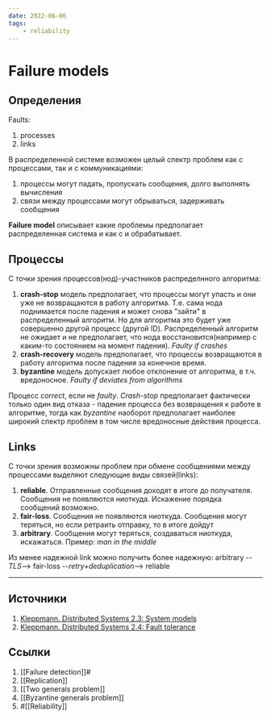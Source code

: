 ```yaml
---
date: 2022-06-06
tags:
    - reliability
---
```

# Failure models

## Определения

Faults:

1. processes
1. links

В распределенной системе возможен целый спектр проблем как с процессами, так и с коммуникациями:

1. процессы могут падать, пропускать сообщения, долго выполнять вычисления
1. связи между процессами могут обрываться, задерживать сообщения

**Failure model** описывает какие проблемы предполагает распределенная система и как с и обрабатывает.

## Процессы

С точки зрения процессов(нод)-участников распределнного алгоритма:

1. **crash-stop** модель предполагает, что процессы могут упасть и они уже не возвращаются в работу алгоритма. Т.е. сама нода поднимается после падения и может снова "зайти" в распределенный алгоритм. Но для алгоритма это будет уже совершенно другой процесс (другой ID). Распределенный алгоритм не ожидает и не предполагает, что нода восстановится(например с каким-то состоянием на момент падения). *Faulty if crashes*
1. **crash-recovery** модель предполагает, что процессы возвращаются в работу алгоритма после падения за конечное время.
1. **byzantine** модель допускает любое отклонение от алгоритма, в т.ч. вредоносное. *Faulty if deviates from algorithms*

Процесс *correct*, если не *faulty*. *Crash-stop* предполагает фактически только один вид отказа - падение процесса без возвращения к работе в алгоритме, тогда как *byzantine* наоборот предполагает наиболее широкий спектр проблем в том числе вредоносные действия процесса.

## Links

С точки зрения возможны проблем при обмене сообщениями между процессами выделяют следующие виды связей(links):

1. **reliable**. Отправленные сообщения доходят в итоге до получателя. Сообщения не появляются ниоткуда. Искажение порядка сообщений возможно.
1. **fair-loss**. Сообщения не появляются ниоткуда. Сообщения могут теряться, но если ретраить отправку, то в итоге дойдут
1. **arbitrary**. Сообщения могут теряться, создаваться ниоткуда, искажаться. Пример: *man in the middle*

Из менее надежной link можно получить более надежную:
arbitrary --*TLS*--> fair-loss --*retry+deduplication*--> reliable

---

## Источники

1. [Kleppmann. Distributed Systems 2.3: System models](https://youtu.be/y8f7ZG_UnGI)
1. [Kleppmann. Distributed Systems 2.4: Fault tolerance](https://youtu.be/43TDfUNsM3E)

## Ссылки

1. [[Failure detection]]#
1. [[Replication]]
1. [[Two generals problem]]
1. [[Byzantine generals problem]]
1. #[[Reliability]]
